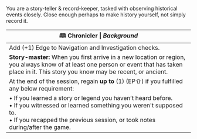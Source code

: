 You are a story-teller & record-keeper, tasked with observing historical events closely. Close enough perhaps to make history yourself, not simply record it.

| **🕮 Chronicler** \| *Background*                                                                                                                                                                                |
| ---------------------------------------------------------------------------------------------------------------------------------------------------------------------------------------------------------------- |
| Add (+1) Edge to Navigation and Investigation checks.                                                                                                                                                            |
| **Story-master:** When you first arrive in a new location or region, you always know of at least one person or event that has taken place in it. This story you know may be recent, or ancient.                  |
| At the end of the session, regain **up to** (1) (EP⇧) if you fulfilled any below requirement:                                                                                                                    |
| • If you learned a story or legend you haven’t heard before.<br>• If you witnessed or learned something you weren't supposed to.<br>• If you recapped the previous session, or took notes during/after the game. |
